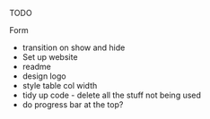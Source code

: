 TODO

Form
- transition on show and hide
- Set up website
- readme
- design logo
- style table col width
- tidy up code - delete all the stuff not being used
- do progress bar at the top?
